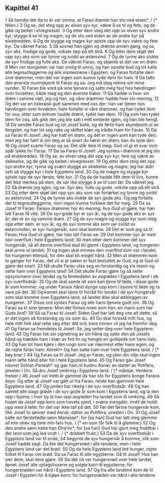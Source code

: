 ## Kapittel 41

1 Så hendte det da to år var omme, at Farao drømte han sto ved elven*. / {* Nilen.}
2 Og se, det steg opp av elven syv kyr, vakre å se til og fete, og de gikk og beitet i elvegresset.
3 Og etter dem steg det opp av elven syv andre kyr, stygge å se til og magre, og de sto ved siden av de andre kyr på elvebredden.
4 Og de stygge og magre kyr spiste opp de syv vakre og fete kyr. Da våknet Farao.
5 Så sovnet han igjen og drømte annen gang, og se, syv aks, frodige og gode, vokste opp på ett strå.
6 Og etter dem skjøt det opp syv aks som var tynne og svidd av østenvind.
7 Og de tynne aks slukte de syv frodige og fulle aks. Da våknet Farao, og skjønte at det var en drøm.
8 Men om morgenen var han urolig til sinns, og han sendte bud og lot kalle alle tegnsutleggerne og alle vismennene i Egypten; og Farao fortalte dem sine drømmer, men det var ingen som kunne tyde dem for ham.
9 Da talte den øverste munnskjenk til Farao og sa: Jeg må idag minne om mine synder.
10 Farao ble vred på sine tjenere og satte meg fast hos høvdingen over livvakten, både meg og den øverste baker.
11 Da hadde vi hver sin drøm i samme natt, jeg og han, og våre drømmer hadde hver sin mening.
12 Og det var en hebraisk gutt sammen med oss der; han var tjener hos høvdingen over livvakten; ham fortalte vi våre drømmer, og han tydet dem for oss; etter som enhver hadde drømt, tydet han dem.
13 Og som han tydet dem for oss, slik gikk det; jeg ble satt i mitt embede igjen, og han ble hengt.
14 Da sendte Farao bud og lot Josef kalle, og de førte ham skyndsomt ut av fengslet; og han lot seg rake og skiftet klær og trådte fram for Farao.
15 Da sa Farao til Josef: Jeg har hatt en drøm, og det er ingen som kan tyde den; men jeg har hørt si om deg at så snart du hører en drøm, kan du tyde den.
16 Og Josef svarte Farao og sa: Det står ikke til meg; Gud vil gi et svar som spår lykke for Farao.
17 Da sa Farao til Josef: Jeg syntes i drømme at jeg sto på elvebredden.
18 Og se, av elven steg det opp syv kyr, fete og vakre av skikkelse, og de gikk og beitet i elvegresset.
19 Og etter dem steg det opp syv andre kyr, tynne og svært stygge av skikkelse og magre; jeg har aldri sett så stygge kyr i hele Egyptens land.
20 Og de magre og stygge kyr spiste opp de syv første, fete kyr.
21 Og da de hadde fått dem til livs, kunne det ikke merkes på dem, de var like stygge å se til som før. Da våknet jeg.
22 Så drømte jeg igjen, og se: Syv aks, fulle og gode, vokste opp på ett strå.
23 Og etter dem skjøt det opp syv aks som var fortørket og tynne og svidd av østenvind.
24 Og de tynne aks slukte de syv gode aks. Og jeg fortalte det til tegnsutleggerne, men ingen kunne forklare det for meg.
25 Da sa Josef til Farao: Faraos drømmer har én mening; hva Gud vil gjøre, har han latt Farao få vite.
26 De syv gode kyr er syv år, og de syv gode aks er syv år; det er en og samme drøm.
27 Og de syv magre og stygge kyr som steg opp etter dem, er syv år, og de syv tomme aks som var svidd av østenvinden, er syv hungersår, som skal komme.
28 Det er som jeg sa til Farao: Hva Gud vil gjøre, har han latt Farao se.
29 Det kommer syv år med stor overflod i hele Egyptens land;
30 men etter dem kommer det syv hungersår, så all denne overflod skal bli glemt i Egyptens land, og hungeren skal arme ut landet;
31 og ingen skal minnes den overflod som var i landet, for hungeren etterpå; for den skal bli meget hård.
32 Men at drømmen kom to ganger for Farao, det vil si at saken er fast besluttet av Gud, og at Gud vil gjøre det snart.
33 Nå skulle Farao utse seg en forstandig og vis mann og sette ham over Egyptens land!
34 Det skulle Farao gjøre og så sette opsynsmenn over landet og ta femtedelen av avgrøden i Egyptens land i de syv overflodsår.
35 Og de skal samle alt som kan tjene til føde, i disse gode år som kommer, og under Faraos hånd dynge opp korn i byene til føde og ta vare på det.
36 Og kornet skal tjene til forråd for landet i de syv hungersår som skal komme over Egyptens land, så landet ikke skal ødelegges av hungeren.
37 Disse ord syntes Farao og alle hans tjenere godt om.
38 Og Farao sa til sine tjenere: Mon det finnes noen som han, en mann som har Guds ånd?
39 Så sa Farao til Josef: Siden Gud har latt deg vite alt dette, så er det ingen så forstandig og vis som du.
40 Du skal forestå mitt hus, og hele mitt folk skal rette seg etter ditt ord; bare tronen vil jeg ha fremfor deg.
41 Og Farao sa fremdeles til Josef: Se, jeg setter deg over hele Egyptens land.
42 Og Farao tok sin signetring av sin hånd og satte den på Josefs hånd og klædde ham i klær av fint lin og hengte en gullkjede om hans hals.
43 Og han lot ham kjøre i den vogn som var nærmest etter hans egen, og de ropte foran ham: Abrek!* Og han satte ham over hele Egyptens land. / {* bøy kne!.}
44 Og Farao sa til Josef: Jeg er Farao, og uten din vilje skal ingen mann løfte hånd eller fot i hele Egyptens land.
45 Og Farao gav Josef navnet Sofnat-Paneah* og gav ham til hustru Asnat, en datter av Potifera, presten i On. Så dro Josef omkring i Egyptens land. / {* måskje: Verdens frelser.}
46 Josef var tretti år gammel da han sto for Egyptens konge Faraos åsyn. Og etter at Josef var gått ut fra Farao, reiste han gjennom hele Egyptens land.
47 Og jorden bar rikelig i de syv overflodsår.
48 Og han samlet alle slags grøde i de syv gode år som kom i Egyptens land, og la den opp i byene; i hver by la han opp avgrøden fra landet som lå omkring.
49 Så hopet da Josef opp korn som havets sand, i svære mengder, inntil de holdt opp med å telle; for det var ikke tall på det.
50 Før det første hungersår kom, fikk Josef to sønner med Asnat, datter av Potifera, presten i On.
51 Og Josef kalte sin førstefødte sønn Manasse*; for [sa han] Gud har latt meg glemme all min strev og hele min fars hus. / {* en som får folk til å glemme.}
52 Og den andre sønn kalte han Efra'im*; for [sa han] Gud har gjort meg fruktbar i det land som jeg led ondt i. / {* dobbelt frukt.}
53 Da de syv overflodsår i Egyptens land var til ende,
54 begynte de syv hungersår å komme, slik som Josef hadde sagt. Da ble det hungersnød i alle landene, men i hele Egyptens land var det brød.
55 Og da hele Egyptens land led hunger, ropte folket til Farao om brød. Da sa Farao til alle egypterne: Gå til Josef! Hva han sier dere, skal dere gjøre.
56 Da det nå var hungersnød over hele landet, åpnet Josef alle oplagshusene og solgte korn til egypterne; for hungersnøden var hård i Egyptens land.
57 Og fra alle landene kom de til Josef i Egypten for å kjøpe korn; for hungersnøden var hård i alle landene.
